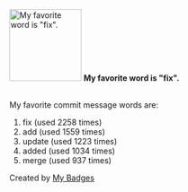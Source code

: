 <img src="https://my-badges.github.io/my-badges/favorite-word.png" alt="My favorite word is &quot;fix&quot;." title="My favorite word is &quot;fix&quot;." width="128">
<strong>My favorite word is &quot;fix&quot;.</strong>
<br><br>

My favorite commit message words are:

1. fix (used 2258 times)
2. add (used 1559 times)
3. update (used 1223 times)
4. added (used 1034 times)
5. merge (used 937 times)


Created by <a href="https://github.com/my-badges/my-badges">My Badges</a>